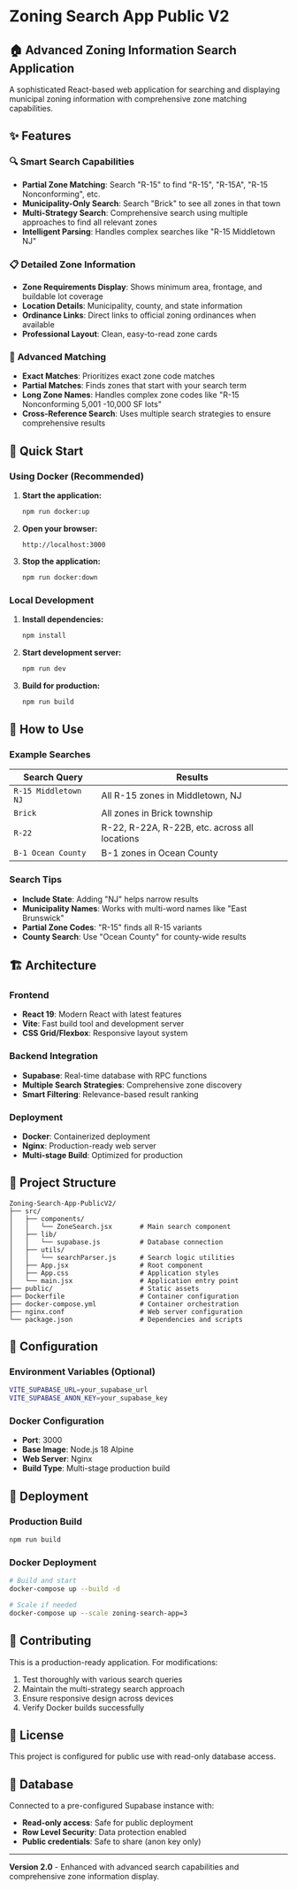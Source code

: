 # Zoning Search App Public V2

## 🏠 Advanced Zoning Information Search Application

A sophisticated React-based web application for searching and displaying municipal zoning information with comprehensive zone matching capabilities.

## ✨ Features

### 🔍 **Smart Search Capabilities**
- **Partial Zone Matching**: Search "R-15" to find "R-15", "R-15A", "R-15 Nonconforming", etc.
- **Municipality-Only Search**: Search "Brick" to see all zones in that town
- **Multi-Strategy Search**: Comprehensive search using multiple approaches to find all relevant zones
- **Intelligent Parsing**: Handles complex searches like "R-15 Middletown NJ"

### 📋 **Detailed Zone Information**
- **Zone Requirements Display**: Shows minimum area, frontage, and buildable lot coverage
- **Location Details**: Municipality, county, and state information
- **Ordinance Links**: Direct links to official zoning ordinances when available
- **Professional Layout**: Clean, easy-to-read zone cards

### 🎯 **Advanced Matching**
- **Exact Matches**: Prioritizes exact zone code matches
- **Partial Matches**: Finds zones that start with your search term
- **Long Zone Names**: Handles complex zone codes like "R-15 Nonconforming 5,001 -10,000 SF lots"
- **Cross-Reference Search**: Uses multiple search strategies to ensure comprehensive results

## 🚀 Quick Start

### Using Docker (Recommended)

1. **Start the application:**
   ```bash
   npm run docker:up
   ```

2. **Open your browser:**
   ```
   http://localhost:3000
   ```

3. **Stop the application:**
   ```bash
   npm run docker:down
   ```

### Local Development

1. **Install dependencies:**
   ```bash
   npm install
   ```

2. **Start development server:**
   ```bash
   npm run dev
   ```

3. **Build for production:**
   ```bash
   npm run build
   ```

## 📖 How to Use

### Example Searches

| Search Query | Results |
|--------------|---------|
| `R-15 Middletown NJ` | All R-15 zones in Middletown, NJ |
| `Brick` | All zones in Brick township |
| `R-22` | R-22, R-22A, R-22B, etc. across all locations |
| `B-1 Ocean County` | B-1 zones in Ocean County |

### Search Tips

- **Include State**: Adding "NJ" helps narrow results
- **Municipality Names**: Works with multi-word names like "East Brunswick"
- **Partial Zone Codes**: "R-15" finds all R-15 variants
- **County Search**: Use "Ocean County" for county-wide results

## 🏗️ Architecture

### Frontend
- **React 19**: Modern React with latest features
- **Vite**: Fast build tool and development server
- **CSS Grid/Flexbox**: Responsive layout system

### Backend Integration
- **Supabase**: Real-time database with RPC functions
- **Multiple Search Strategies**: Comprehensive zone discovery
- **Smart Filtering**: Relevance-based result ranking

### Deployment
- **Docker**: Containerized deployment
- **Nginx**: Production-ready web server
- **Multi-stage Build**: Optimized for production

## 📁 Project Structure

```
Zoning-Search-App-PublicV2/
├── src/
│   ├── components/
│   │   └── ZoneSearch.jsx       # Main search component
│   ├── lib/
│   │   └── supabase.js          # Database connection
│   ├── utils/
│   │   └── searchParser.js      # Search logic utilities
│   ├── App.jsx                  # Root component
│   ├── App.css                  # Application styles
│   └── main.jsx                 # Application entry point
├── public/                      # Static assets
├── Dockerfile                   # Container configuration
├── docker-compose.yml           # Container orchestration
├── nginx.conf                   # Web server configuration
└── package.json                 # Dependencies and scripts
```

## 🔧 Configuration

### Environment Variables (Optional)
```bash
VITE_SUPABASE_URL=your_supabase_url
VITE_SUPABASE_ANON_KEY=your_supabase_key
```

### Docker Configuration
- **Port**: 3000
- **Base Image**: Node.js 18 Alpine
- **Web Server**: Nginx
- **Build Type**: Multi-stage production build

## 🚀 Deployment

### Production Build
```bash
npm run build
```

### Docker Deployment
```bash
# Build and start
docker-compose up --build -d

# Scale if needed
docker-compose up --scale zoning-search-app=3
```

## 🤝 Contributing

This is a production-ready application. For modifications:

1. Test thoroughly with various search queries
2. Maintain the multi-strategy search approach
3. Ensure responsive design across devices
4. Verify Docker builds successfully

## 📄 License

This project is configured for public use with read-only database access.

## 🔗 Database

Connected to a pre-configured Supabase instance with:
- **Read-only access**: Safe for public deployment
- **Row Level Security**: Data protection enabled
- **Public credentials**: Safe to share (anon key only)

---

**Version 2.0** - Enhanced with advanced search capabilities and comprehensive zone information display.